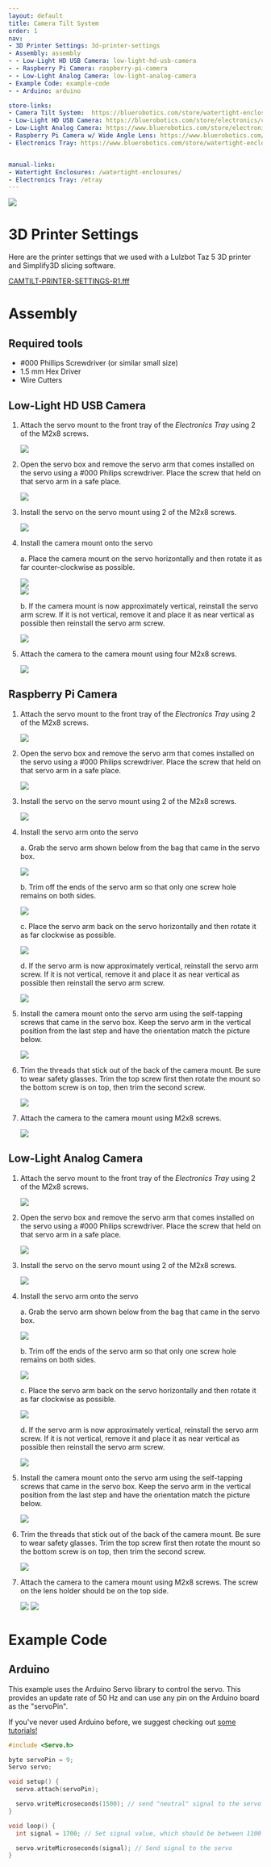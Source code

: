 ```yaml
---
layout: default
title: Camera Tilt System
order: 1
nav:
- 3D Printer Settings: 3d-printer-settings
- Assembly: assembly
- - Low-Light HD USB Camera: low-light-hd-usb-camera
- - Raspberry Pi Camera: raspberry-pi-camera
- - Low-Light Analog Camera: low-light-analog-camera
- Example Code: example-code
- - Arduino: arduino

store-links:
- Camera Tilt System:  https://bluerobotics.com/store/watertight-enclosures/4-series/camera-tilt-mount/#mount
- Low-Light HD USB Camera: https://bluerobotics.com/store/electronics/cam-usb-low-light-r1/
- Low-Light Analog Camera: https://www.bluerobotics.com/store/electronics/low-light-ntsc-camera/
- Raspberry Pi Camera w/ Wide Angle Lens: https://www.bluerobotics.com/store/electronics/cam-rpi-wide-r1/
- Electronics Tray: https://www.bluerobotics.com/store/watertight-enclosures/4-series/electronics-tray-2/


manual-links:
- Watertight Enclosures: /watertight-enclosures/ 
- Electronics Tray: /etray
---
```


<img src="/camtilt/cad/camtilt-headline-pic3.png" class="img-responsive img-center" style="max-width:600px"  />

# 3D Printer Settings

Here are the printer settings that we used with a Lulzbot Taz 5 3D printer and Simplify3D slicing software.

[CAMTILT-PRINTER-SETTINGS-R1.fff](cad/CAMTILT-PRINTER-SETTINGS-R1.fff)

# Assembly

## Required tools

- \#000 Phillips Screwdriver (or similar small size)
- 1.5 mm Hex Driver
- Wire Cutters

## Low-Light HD USB Camera

1. Attach the servo mount to the front tray of the _Electronics Tray_ using 2 of the M2x8 screws.

	<img src="/camtilt/cad/HD-cam-base.jpg" class="img-responsive img-center" style="max-width:600px"  />

2. Open the servo box and remove the servo arm that comes installed on the servo using a #000 Philips screwdriver. Place the screw that held on that servo arm in a safe place.

	<img src="/camtilt/cad/HD-cam-servo-screw.jpg" class="img-responsive img-center" style="max-width:600px"  />

3. Install the servo on the servo mount using 2 of the M2x8 screws. 

	<img src="/camtilt/cad/HD-cam-servo-mounted.jpg" class="img-responsive img-center" style="max-width:600px"  />
	
4. Install the camera mount onto the servo 
	
	a. Place the camera mount on the servo horizontally and then rotate it as far counter-clockwise as possible.

	<div class="row">
	<div class="col-sm-6">
		<img src="/camtilt/cad/HD-cam-dome-mounted.jpg" class="img-responsive img-center" style="max-width:300px"  />
	</div>
	<div class="col-sm-6">
		<img src="/camtilt/cad/HD-cam-dome-rotated.jpg" class="img-responsive img-center" style="max-width:300px"  />
	</div>
        </div>

	b. If the camera mount is now approximately vertical, reinstall the servo arm screw. If it is not vertical, remove it and place it as near vertical as possible then reinstall the servo arm screw.
	
	<img src="/camtilt/cad/HD-cam-mount-screw.jpg" class="img-responsive img-center" style="max-width:600px"  />

5. Attach the camera to the camera mount using four M2x8 screws.

	<img src="/camtilt/cad/HD-cam-camera-secured.jpg" class="img-responsive img-center" style="max-width:600px"  />

## Raspberry Pi Camera

1. Attach the servo mount to the front tray of the _Electronics Tray_ using 2 of the M2x8 screws.

	<img src="/camtilt/cad/servo-mount-attached.png" class="img-responsive img-center" style="max-width:600px"  />

2. Open the servo box and remove the servo arm that comes installed on the servo using a #000 Philips screwdriver. Place the screw that held on that servo arm in a safe place.

	<img src="/camtilt/cad/servo-arm-removal.png" class="img-responsive img-center" style="max-width:600px"  />

3. Install the servo on the servo mount using 2 of the M2x8 screws. 

	<img src="/camtilt/cad/servo-installed-empty.png" class="img-responsive img-center" style="max-width:600px"  />
	
4. Install the servo arm onto the servo 
	
	a. Grab the servo arm shown below from the bag that came in the servo box.

	<img src="/camtilt/cad/servo-arm.png" class="img-responsive img-center" style="max-width:500px"  />

	b. Trim off the ends of the servo arm so that only one screw hole remains on both sides.

	<img src="/camtilt/cad/servo-arm-cut.png" class="img-responsive img-center" style="max-width:500px"  />

	c. Place the servo arm back on the servo horizontally and then rotate it as far clockwise as possible.

	<img src="/camtilt/cad/servo-arm-install.png" class="img-responsive img-center" style="max-width:600px"  />

	d. If the servo arm is now approximately vertical, reinstall the servo arm screw. If it is not vertical, remove it and place it as near vertical as possible then reinstall the servo arm screw.

	<img src="/camtilt/cad/servo-arm-cut-installed.png" class="img-responsive img-center" style="max-width:600px"  />

5. Install the camera mount onto the servo arm using the self-tapping screws that came in the servo box. Keep the servo arm in the vertical position from the last step and have the orientation match the picture below.

	<img src="/camtilt/cad/pi-cam-mount-installed.png" class="img-responsive img-center" style="max-width:600px"  />

6. Trim the threads that stick out of the back of the camera mount. Be sure to wear safety glasses. Trim the top screw first then rotate the mount so the bottom screw is on top, then trim the second screw.

	<img src="/camtilt/cad/annotated-pi-cam-cutting-screws.png" class="img-responsive img-center" style="max-width:600px"  />

7. Attach the camera to the camera mount using M2x8 screws.

	<img src="/camtilt/cad/pi-cam-installed-back.png" class="img-responsive img-center" style="max-width:600px"  />

## Low-Light Analog Camera

1. Attach the servo mount to the front tray of the _Electronics Tray_ using 2 of the M2x8 screws.

	<img src="/camtilt/cad/servo-mount-attached.png" class="img-responsive img-center" style="max-width:600px"  />

2. Open the servo box and remove the servo arm that comes installed on the servo using a #000 Philips screwdriver. Place the screw that held on that servo arm in a safe place.

	<img src="/camtilt/cad/servo-arm-removal.png" class="img-responsive img-center" style="max-width:600px"  />

3. Install the servo on the servo mount using 2 of the M2x8 screws. 

	<img src="/camtilt/cad/servo-installed-empty.png" class="img-responsive img-center" style="max-width:600px"  />

4. Install the servo arm onto the servo 
	
	a. Grab the servo arm shown below from the bag that came in the servo box.

	<img src="/camtilt/cad/servo-arm.png" class="img-responsive img-center" style="max-width:500px"  />

	b. Trim off the ends of the servo arm so that only one screw hole remains on both sides.

	<img src="/camtilt/cad/servo-arm-cut.png" class="img-responsive img-center" style="max-width:500px"  />

	c. Place the servo arm back on the servo horizontally and then rotate it as far clockwise as possible.

	<img src="/camtilt/cad/servo-arm-install.png" class="img-responsive img-center" style="max-width:600px"  />

	d. If the servo arm is now approximately vertical, reinstall the servo arm screw. If it is not vertical, remove it and place it as near vertical as possible then reinstall the servo arm screw.

	<img src="/camtilt/cad/servo-arm-cut-installed.png" class="img-responsive img-center" style="max-width:600px"  />

5. Install the camera mount onto the servo arm using the self-tapping screws that came in the servo box. Keep the servo arm in the vertical position from the last step and have the orientation match the picture below.

	<img src="/camtilt/cad/analog-cam-mount.png" class="img-responsive img-center" style="max-width:600px"  />

6. Trim the threads that stick out of the back of the camera mount. Be sure to wear safety glasses. Trim the top screw first then rotate the mount so the bottom screw is on top, then trim the second screw.

	<img src="/camtilt/cad/annotated-analog-cam-screw-removal.png" class="img-responsive img-center" style="max-width:600px"  />

7. Attach the camera to the camera mount using M2x8 screws. The screw on the lens holder should be on the top side.

	<img src="/camtilt/cad/analog-cam-back.png" class="img-responsive img-center" style="max-width:600px"  />

	<img src="/camtilt/cad/analog-cam-front.png" class="img-responsive img-center" style="max-width:600px"  />

# Example Code

## Arduino

This example uses the Arduino Servo library to control the servo. This provides an update rate of 50 Hz and can use any pin on the Arduino board as the "servoPin".

If you've never used Arduino before, we suggest checking out [some tutorials!](https://www.arduino.cc/en/Tutorial/HomePage)

~~~~~~~~~~ cpp
#include <Servo.h>

byte servoPin = 9;
Servo servo;

void setup() {
  servo.attach(servoPin);

  servo.writeMicroseconds(1500); // send "neutral" signal to the servo
}

void loop() {
  int signal = 1700; // Set signal value, which should be between 1100 and 1900

  servo.writeMicroseconds(signal); // Send signal to the servo
}
~~~~~~~~~~~~~~~~
